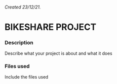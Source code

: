 
###### Created 23/12/21.


# BIKESHARE PROJECT


### Description
Describe what your project is about and what it does

### Files used
Include the files used
